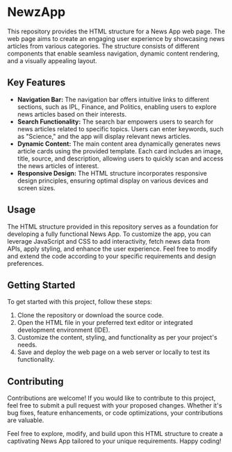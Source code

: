 # NewzApp 

This repository provides the HTML structure for a News App web page. The web page aims to create an engaging user experience by showcasing news articles from various categories. The structure consists of different components that enable seamless navigation, dynamic content rendering, and a visually appealing layout.

## Key Features

- **Navigation Bar:** The navigation bar offers intuitive links to different sections, such as IPL, Finance, and Politics, enabling users to explore news articles based on their interests.
- **Search Functionality:** The search bar empowers users to search for news articles related to specific topics. Users can enter keywords, such as "Science," and the app will display relevant news articles.
- **Dynamic Content:** The main content area dynamically generates news article cards using the provided template. Each card includes an image, title, source, and description, allowing users to quickly scan and access the news articles of interest.
- **Responsive Design:** The HTML structure incorporates responsive design principles, ensuring optimal display on various devices and screen sizes.

## Usage

The HTML structure provided in this repository serves as a foundation for developing a fully functional News App. To customize the app, you can leverage JavaScript and CSS to add interactivity, fetch news data from APIs, apply styling, and enhance the user experience. Feel free to modify and extend the code according to your specific requirements and design preferences.

## Getting Started

To get started with this project, follow these steps:

1. Clone the repository or download the source code.
2. Open the HTML file in your preferred text editor or integrated development environment (IDE).
3. Customize the content, styling, and functionality as per your project's needs.
4. Save and deploy the web page on a web server or locally to test its functionality.

## Contributing

Contributions are welcome! If you would like to contribute to this project, feel free to submit a pull request with your proposed changes. Whether it's bug fixes, feature enhancements, or code optimizations, your contributions are valuable.

Feel free to explore, modify, and build upon this HTML structure to create a captivating News App tailored to your unique requirements. Happy coding!
